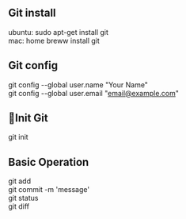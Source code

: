 ## Git install
ubuntu: sudo apt-get install git<br>
mac: home breww install git<br>

## Git config
git config --global user.name "Your Name"<br>
git config --global user.email "email@example.com"<br>

## Init Git
git init

## Basic Operation
git add<br>
git commit -m 'message'<br>
git status<br>
git diff<br>


